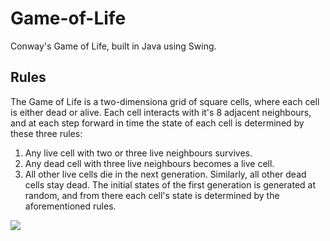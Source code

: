 # Game-of-Life
Conway's Game of Life, built in Java using Swing.

## Rules
The Game of Life is a two-dimensiona grid of square cells, where each cell is either dead or alive. Each cell interacts with it's 8 adjacent neighbours, and at each step forward in time the state of each cell is determined by these three rules:
1. Any live cell with two or three live neighbours survives.
2. Any dead cell with three live neighbours becomes a live cell.
3. All other live cells die in the next generation. Similarly, all other dead cells stay dead.
The initial states of the first generation is generated at random, and from there each cell's state is determined by the aforementioned rules.

<img src="https://imgur.com/VRIhVgs"/>

